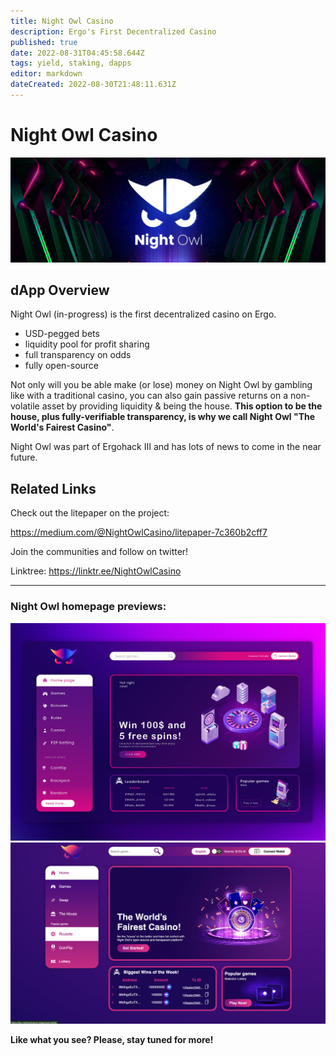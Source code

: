 ```yaml
---
title: Night Owl Casino
description: Ergo's First Decentralized Casino
published: true
date: 2022-08-31T04:45:58.644Z
tags: yield, staking, dapps
editor: markdown
dateCreated: 2022-08-30T21:48:11.631Z
---
```


# Night Owl Casino


![banner-nightowl-logo-.jpg](/ergodapps/banner-nightowl-logo-.jpg)
## dApp Overview 
Night Owl (in-progress) is the first decentralized casino on Ergo.
- USD-pegged bets
- liquidity pool for profit sharing
- full transparency on odds 
- fully open-source

Not only will you be able make (or lose) money on Night Owl by gambling like with a traditional casino, you can also gain passive returns on a non-volatile asset by providing liquidity & being the house. **This option to be the house, plus fully-verifiable transparency, is why we call Night Owl "The World's Fairest Casino"**.

Night Owl was part of Ergohack III and has lots of news to come in the near future.
## Related Links
Check out the litepaper on the project:

https://medium.com/@NightOwlCasino/litepaper-7c360b2cff7

Join the communities and follow on twitter!

Linktree: https://linktr.ee/NightOwlCasino
_____
### Night Owl homepage previews:
![1stnightowlhomepage-preview.jpg](/ergodapps/1stnightowlhomepage-preview.jpg)
![nightowl-homepage-wip@2x.png](/ergodapps/nightowl-homepage-wip@2x.png)

**Like what you see? Please, stay tuned for more!**